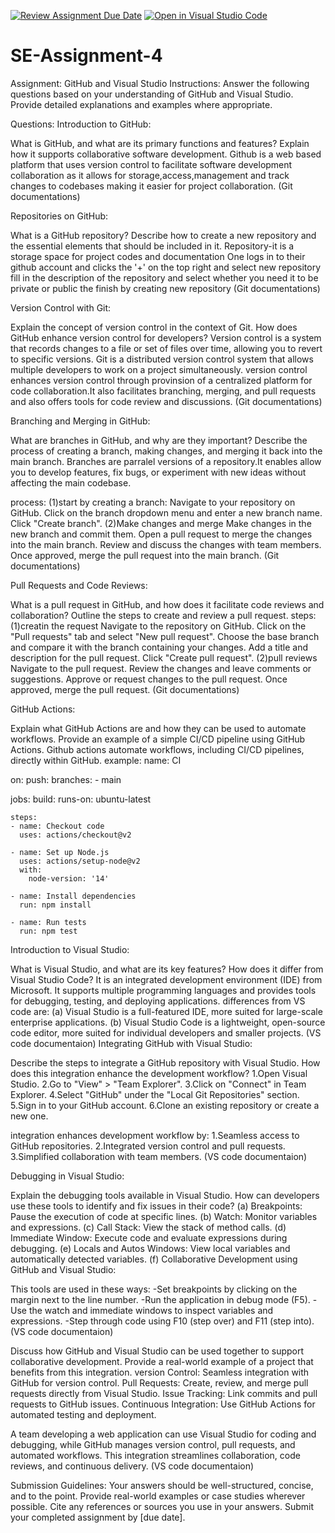 [![Review Assignment Due Date](https://classroom.github.com/assets/deadline-readme-button-22041afd0340ce965d47ae6ef1cefeee28c7c493a6346c4f15d667ab976d596c.svg)](https://classroom.github.com/a/GvXCZgfk)
[![Open in Visual Studio Code](https://classroom.github.com/assets/open-in-vscode-2e0aaae1b6195c2367325f4f02e2d04e9abb55f0b24a779b69b11b9e10269abc.svg)](https://classroom.github.com/online_ide?assignment_repo_id=15338962&assignment_repo_type=AssignmentRepo)
# SE-Assignment-4
Assignment: GitHub and Visual Studio
Instructions:
Answer the following questions based on your understanding of GitHub and Visual Studio. Provide detailed explanations and examples where appropriate.

Questions:
Introduction to GitHub:

What is GitHub, and what are its primary functions and features? Explain how it supports collaborative software development.
Github is a web based platform that uses version control to facilitate software development collaboration as it allows for storage,access,management and track changes to codebases making it easier for project collaboration. 
(Git documentations)

Repositories on GitHub:

What is a GitHub repository? Describe how to create a new repository and the essential elements that should be included in it.
Repository-it is a storage space for project codes and documentation
One logs in to their github account and clicks the '+' on the top right and select new repository
fill in the description of the repository and select whether you need it to be private or public the finish by creating new repository
(Git documentations)

Version Control with Git:

Explain the concept of version control in the context of Git. How does GitHub enhance version control for developers?
Version control is a system that records changes to a file or set of files over time, allowing you to revert to specific versions. Git is a distributed version control system that allows multiple developers to work on a project simultaneously.
version control enhances version control through provinsion of a centralized platform for code collaboration.It also facilitates branching, merging, and pull requests and also offers tools for code review and discussions.
(Git documentations)

Branching and Merging in GitHub:

What are branches in GitHub, and why are they important? Describe the process of creating a branch, making changes, and merging it back into the main branch.
Branches are parralel versions of a repository.It enables  allow you to develop features, fix bugs, or experiment with new ideas without affecting the main codebase.

process:
(1)start by creating a branch:
Navigate to your repository on GitHub.
Click on the branch dropdown menu and enter a new branch name.
Click "Create branch".
(2)Make changes and merge
Make changes in the new branch and commit them.
Open a pull request to merge the changes into the main branch.
Review and discuss the changes with team members.
Once approved, merge the pull request into the main branch.
(Git documentations)

Pull Requests and Code Reviews:

What is a pull request in GitHub, and how does it facilitate code reviews and collaboration? Outline the steps to create and review a pull request.
steps:
(1)creatin the request
Navigate to the repository on GitHub.
Click on the "Pull requests" tab and select "New pull request".
Choose the base branch and compare it with the branch containing your changes.
Add a title and description for the pull request.
Click "Create pull request".
(2)pull reviews
Navigate to the pull request.
Review the changes and leave comments or suggestions.
Approve or request changes to the pull request.
Once approved, merge the pull request.
(Git documentations)

GitHub Actions:

Explain what GitHub Actions are and how they can be used to automate workflows. Provide an example of a simple CI/CD pipeline using GitHub Actions.
Github actions automate workflows, including CI/CD pipelines, directly within GitHub.
example:
      name: CI

on:
  push:
    branches:
      - main

jobs:
  build:
    runs-on: ubuntu-latest

    steps:
    - name: Checkout code
      uses: actions/checkout@v2

    - name: Set up Node.js
      uses: actions/setup-node@v2
      with:
        node-version: '14'

    - name: Install dependencies
      run: npm install

    - name: Run tests
      run: npm test

Introduction to Visual Studio:

What is Visual Studio, and what are its key features? How does it differ from Visual Studio Code?
It is an integrated development environment (IDE) from Microsoft. It supports multiple programming languages and provides tools for debugging, testing, and deploying applications.
differences from VS code are:
(a) Visual Studio is a full-featured IDE, more suited for large-scale enterprise applications.
(b) Visual Studio Code is a lightweight, open-source code editor, more suited for individual developers and smaller projects.
(VS code documentaion)
Integrating GitHub with Visual Studio:

Describe the steps to integrate a GitHub repository with Visual Studio. How does this integration enhance the development workflow?
1.Open Visual Studio.
2.Go to "View" > "Team Explorer".
3.Click on "Connect" in Team Explorer.
4.Select "GitHub" under the "Local Git Repositories" section.
5.Sign in to your GitHub account.
6.Clone an existing repository or create a new one.

integration enhances development workflow by:
1.Seamless access to GitHub repositories.
2.Integrated version control and pull requests.
3.Simplified collaboration with team members.
(VS code documentaion)

Debugging in Visual Studio:

Explain the debugging tools available in Visual Studio. How can developers use these tools to identify and fix issues in their code?
(a) Breakpoints: Pause the execution of code at specific lines.
(b) Watch: Monitor variables and expressions.
(c) Call Stack: View the stack of method calls.
(d) Immediate Window: Execute code and evaluate expressions during debugging.
(e) Locals and Autos Windows: View local variables and automatically detected variables.
(f) Collaborative Development using GitHub and Visual Studio:

This tools are used in these ways:
-Set breakpoints by clicking on the margin next to the line number.
-Run the application in debug mode (F5).
-Use the watch and immediate windows to inspect variables and expressions.
-Step through code using F10 (step over) and F11 (step into).
(VS code documentaion)

Discuss how GitHub and Visual Studio can be used together to support collaborative development. Provide a real-world example of a project that benefits from this integration.
version Control: Seamless integration with GitHub for version control.
Pull Requests: Create, review, and merge pull requests directly from Visual Studio.
Issue Tracking: Link commits and pull requests to GitHub issues.
Continuous Integration: Use GitHub Actions for automated testing and deployment.

A team developing a web application can use Visual Studio for coding and debugging, while GitHub manages version control, pull requests, and automated workflows. This integration streamlines collaboration, code reviews, and continuous delivery.
(VS code documentaion)


Submission Guidelines:
Your answers should be well-structured, concise, and to the point.
Provide real-world examples or case studies wherever possible.
Cite any references or sources you use in your answers.
Submit your completed assignment by [due date].
